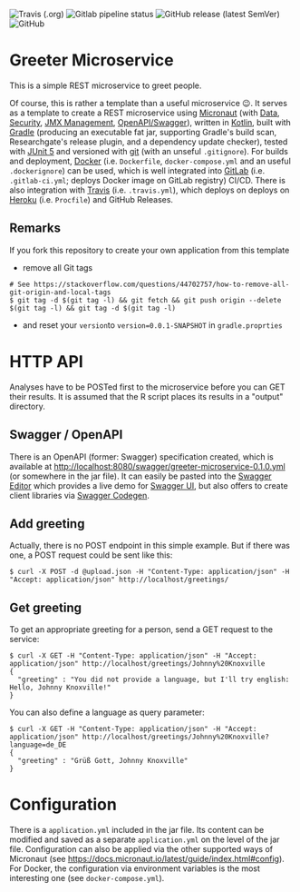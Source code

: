 <!--- some badges to display on the GitHub page -->
![Travis (.org)](https://img.shields.io/travis/debuglevel/greeting-microservice?label=Travis%20build)
![Gitlab pipeline status](https://img.shields.io/gitlab/pipeline/debuglevel/greeting-microservice?label=GitLab%20build)
![GitHub release (latest SemVer)](https://img.shields.io/github/v/release/debuglevel/greeting-microservice?sort=semver)
![GitHub](https://img.shields.io/github/license/debuglevel/greeting-microservice)

# Greeter Microservice
This is a simple REST microservice to greet people.

Of course, this is rather a template than a useful microservice 😉. It serves as a template to create a REST microservice using [Micronaut](https://micronaut.io) (with [Data](https://github.com/micronaut-projects/micronaut-data), [Security](https://github.com/micronaut-projects/micronaut-security), [JMX Management](https://github.com/micronaut-projects/micronaut-jmx), [OpenAPI/Swagger](https://github.com/micronaut-projects/micronaut-openapi)), written in [Kotlin](https://kotlinlang.org/), built with [Gradle](https://gradle.org/) (producing an executable fat jar, supporting Gradle's build scan, Researchgate's release plugin, and a dependency update checker), tested with [JUnit 5](https://junit.org/junit5/) and versioned with [git](https://git-scm.com/) (with an unseful `.gitignore`). For builds and deployment, [Docker](https://www.docker.com) (i.e. `Dockerfile`, `docker-compose.yml` and an useful `.dockerignore`) can be used, which is well integrated into [GitLab](https://gitlab.com/) (i.e. `.gitlab-ci.yml`; deploys Docker image on GitLab registry) CI/CD. There is also integration with [Travis](https://travis-ci.org/) (i.e. `.travis.yml`), which deploys on deploys on [Heroku](https://www.heroku.com/) (i.e. `Procfile`) and GitHub Releases.

## Remarks
If you fork this repository to create your own application from this template
* remove all Git tags
```
# See https://stackoverflow.com/questions/44702757/how-to-remove-all-git-origin-and-local-tags
$ git tag -d $(git tag -l) && git fetch && git push origin --delete $(git tag -l) && git tag -d $(git tag -l)
```
* and reset your `version`to `version=0.0.1-SNAPSHOT` in `gradle.proprties`

# HTTP API
Analyses have to be POSTed first to the microservice before you can GET their results. It is assumed that the R script places its results in a "output" directory.

## Swagger / OpenAPI
There is an OpenAPI (former: Swagger) specification created, which is available at <http://localhost:8080/swagger/greeter-microservice-0.1.0.yml> (or somewhere in the jar file). It can easily be pasted into the [Swagger Editor](https://editor.swagger.io) which provides a live demo for [Swagger UI](https://swagger.io/tools/swagger-ui/), but also offers to create client libraries via [Swagger Codegen](https://swagger.io/tools/swagger-codegen/).
 
## Add greeting
Actually, there is no POST endpoint in this simple example. But if there was one, a POST request could be sent like this:
```
$ curl -X POST -d @upload.json -H "Content-Type: application/json" -H "Accept: application/json" http://localhost/greetings/
```

## Get greeting
To get an appropriate greeting for a person, send a GET request to the service:
```
$ curl -X GET -H "Content-Type: application/json" -H "Accept: application/json" http://localhost/greetings/Johnny%20Knoxville
{
  "greeting" : "You did not provide a language, but I'll try english: Hello, Johnny Knoxville!"
}
```

You can also define a language as query parameter:
```
$ curl -X GET -H "Content-Type: application/json" -H "Accept: application/json" http://localhost/greetings/Johnny%20Knoxville?language=de_DE
{
  "greeting" : "Grüß Gott, Johnny Knoxville"
}
```

# Configuration
There is a `application.yml` included in the jar file. Its content can be modified and saved as a separate `application.yml` on the level of the jar file. Configuration can also be applied via the other supported ways of Micronaut (see <https://docs.micronaut.io/latest/guide/index.html#config>). For Docker, the configuration via environment variables is the most interesting one (see `docker-compose.yml`).

